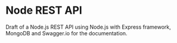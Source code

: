 # Node REST API
Draft of a Node.js REST API using Node.js with Express framework, MongoDB and Swagger.io for the documentation.

